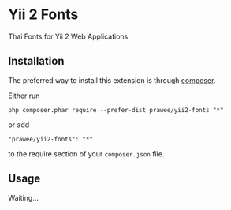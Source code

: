 Yii 2 Fonts
===========
Thai Fonts for Yii 2 Web Applications

Installation
------------

The preferred way to install this extension is through [composer](http://getcomposer.org/download/).

Either run

```
php composer.phar require --prefer-dist prawee/yii2-fonts "*"
```

or add

```
"prawee/yii2-fonts": "*"
```

to the require section of your `composer.json` file.


Usage
-----
Waiting...
